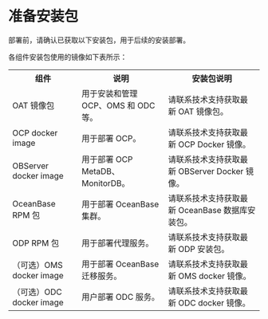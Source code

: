 # 准备安装包

部署前，请确认已获取以下安装包，用于后续的安装部署。

各组件安装包使用的镜像如下表所示：

<table>
   <tr>
       <th>组件</th>
       <th>说明</th>
       <th>安装包说明</th>
   </tr>
   <tr>
       <td>OAT 镜像包</td>
       <td>用于安装和管理 OCP、OMS 和 ODC 等。</td>
       <td>请联系技术支持获取最新 OAT 镜像包。</td>
   </tr>
   <tr>
       <td rowspan>OCP docker image</td>
       <td rowspan>用于部署 OCP。</td>
       <td>请联系技术支持获取最新 OCP Docker 镜像。</td>
   </tr>
   <tr>
       <td>OBServer docker image</td>
       <td>用于部署 OCP MetaDB、MonitorDB。</td>
       <td>请联系技术支持获取最新 OBServer Docker 镜像。</td>
   </tr>
   <tr>
   <tr>
       <td>OceanBase RPM 包</td>
       <td>用于部署 OceanBase 集群。</td>
       <td>请联系技术支持获取最新 OceanBase 数据库安装包。</td>
   </tr>
   <tr>
       <td>ODP RPM 包</td>
       <td>用于部署代理服务。</td>
       <td>请联系技术支持获取最新 ODP 安装包。</td>
   </tr>
   <tr>
       <td>（可选）OMS docker image</td>
       <td>用于部署 OceanBase 迁移服务。</td>
       <td>请联系技术支持获取最新 OMS docker 镜像。</td>
   </tr>
   <tr>
       <td>（可选）ODC docker image</td>
       <td>用户部署 ODC 服务。</td>
       <td>请联系技术支持获取最新 ODC docker 镜像。</td>
   </tr>
</table>
